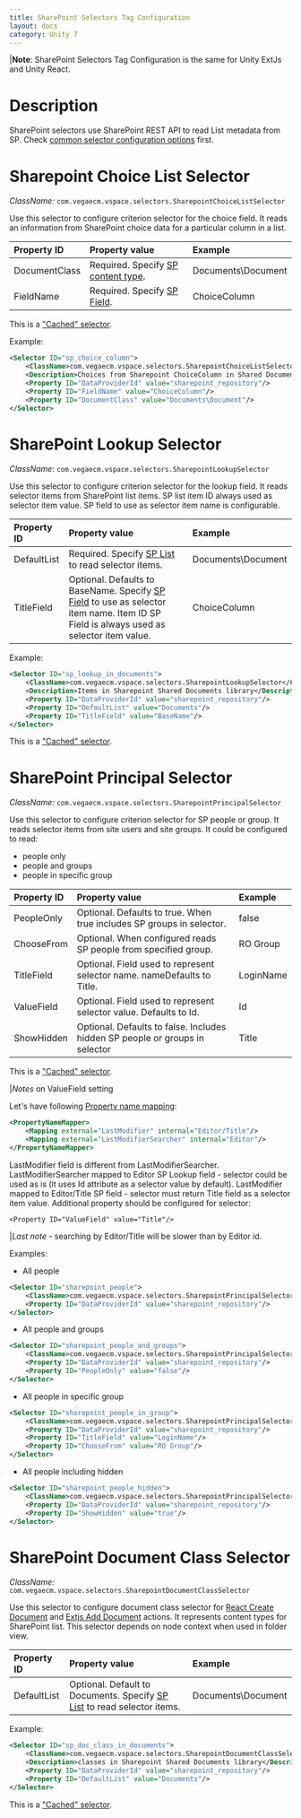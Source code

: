 ```yaml
---
title: SharePoint Selectors Tag Configuration
layout: docs
category: Unity 7
---
```

|**Note**: SharePoint Selectors Tag Configuration is the same for Unity ExtJs and Unity React.

# Description

SharePoint selectors use SharePoint REST API to read List metadata from SP. 
Check [common selector configuration options](../selectors-tag.md#common-selector-properties) first.

# Sharepoint Choice List Selector

*ClassName:* ```com.vegaecm.vspace.selectors.SharepointChoiceListSelector```
 
Use this selector to configure criterion selector for the choice field.
It reads an information from SharePoint choice data for a particular column in a list.
   
| Property ID | Property value                  | Example        |
|:------------------|:--------------------------------|:---------------|
| DocumentClass     | Required. Specify [SP content type](../../repository-data-providers/sharepoint.md#sharepoint-metadata-urls).  | Documents\Document| 
| FieldName         | Required. Specify [SP Field](../../repository-data-providers/sharepoint.md#sharepoint-metadata-urls).  | ChoiceColumn | 

This is a ["Cached" selector](../selectors-tag.md#description).

Example:

```xml 
<Selector ID="sp_choice_column">
    <ClassName>com.vegaecm.vspace.selectors.SharepointChoiceListSelector</ClassName>
    <Description>Choices from Sharepoint ChoiceColumn in Shared Documents library</Description>
    <Property ID="DataProviderId" value="sharepoint_repository"/>    
    <Property ID="FieldName" value="ChoiceColumn"/>
    <Property ID="DocumentClass" value="Documents\Document"/>
</Selector>
```

# SharePoint Lookup Selector
*ClassName:* ```com.vegaecm.vspace.selectors.SharepointLookupSelector```

Use this selector to configure criterion selector for the lookup field.
It reads selector items from SharePoint list items. 
SP list item ID always used as selector item value.
SP field to use as selector item name is configurable.

| Property ID       | Property value                  | Example        |
|:------------------|:--------------------------------|:---------------|
| DefaultList       | Required. Specify [SP List](../../repository-data-providers/sharepoint.md#sharepoint-metadata-urls) to read selector items.  | Documents\Document| 
| TitleField        | Optional. Defaults to BaseName. Specify [SP Field](../../repository-data-providers/sharepoint.md#sharepoint-metadata-urls) to use as selector item name. Item ID SP Field is always used as selector item value.   | ChoiceColumn | 

Example:

```xml
<Selector ID="sp_lookup_in_documents">
    <ClassName>com.vegaecm.vspace.selectors.SharepointLookupSelector</ClassName>
    <Description>Items in Sharepoint Shared Documents library</Description>
    <Property ID="DataProviderId" value="sharepoint_repository"/>    
    <Property ID="DefaultList" value="Documents"/>
    <Property ID="TitleField" value="BaseName"/>
</Selector>
```

This is a ["Cached" selector](../selectors-tag.md#description).

# SharePoint Principal Selector 

*ClassName:* ```com.vegaecm.vspace.selectors.SharepointPrincipalSelector```

Use this selector to configure criterion selector for SP people or group.
It reads selector items from site users and site groups. 
It could be configured to read:
 - people only
 - people and groups
 - people in specific group

| Property ID       | Property value                  | Example        |
|:------------------|:--------------------------------|:---------------|
| PeopleOnly        | Optional. Defaults to true. When true includes SP groups in selector.  | false | 
| ChooseFrom        | Optional. When configured reads SP people from specified group.  | RO Group | 
| TitleField        | Optional. Field used to represent selector name. nameDefaults to Title. | LoginName | 
| ValueField        | Optional. Field used to represent selector value. Defaults to Id. | Id |
| ShowHidden        | Optional. Defaults to false. Includes hidden SP people or groups in selector  | Title | 

This is a ["Cached" selector](../selectors-tag.md#description).

|*Notes* on ValueField setting

Let's have following [Property name mapping](../../repository-data-providers.md#property-name-mapping):

```xml
<PropertyNameMapper>
    <Mapping external="LastModifier" internal="Editor/Title"/>
    <Mapping external="LastModifierSearcher" internal="Editor"/>
</PropertyNameMapper>
```

LastModifier field is different from LastModifierSearcher.
LastModifierSearcher mapped to Editor SP Lookup field - selector could be used as is (it uses Id attribute as a selector value by default).
LastModifier mapped to Editor/Title SP field - selector must return Title field as a selector item value. Additional property should be configured for selector:

`<Property ID="ValueField" value="Title"/>`

|*Last note* - searching by Editor/Title will be slower than by Editor id.

Examples:

- All people

```xml
<Selector ID="sharepoint_people">
    <ClassName>com.vegaecm.vspace.selectors.SharepointPrincipalSelector</ClassName>
    <Property ID="DataProviderId" value="sharepoint_repository"/>
</Selector>
```

- All people and groups

```xml
<Selector ID="sharepoint_people_and_groups">
    <ClassName>com.vegaecm.vspace.selectors.SharepointPrincipalSelector</ClassName>
    <Property ID="DataProviderId" value="sharepoint_repository"/>
    <Property ID="PeopleOnly" value="false"/>
</Selector>
```

- All people in specific group

```xml
<Selector ID="sharepoint_people_in_group">
    <ClassName>com.vegaecm.vspace.selectors.SharepointPrincipalSelector</ClassName>    
    <Property ID="DataProviderId" value="sharepoint_repository"/>
    <Property ID="TitleField" value="LoginName"/>
    <Property ID="ChooseFrom" value="RO Group"/>
</Selector>
```

- All people including hidden

```xml
<Selector ID="sharepoint_people_hidden">
    <ClassName>com.vegaecm.vspace.selectors.SharepointPrincipalSelector</ClassName>    
    <Property ID="DataProviderId" value="sharepoint_repository"/>
    <Property ID="ShowHidden" value="true"/>
</Selector>
```

# SharePoint Document Class Selector 

*ClassName:* ```com.vegaecm.vspace.selectors.SharepointDocumentClassSelector```

Use this selector to configure document class selector for 
[React Create Document](../../actions/create-document.md) and
[Extjs Add Document](../../../../unity-extjs/configuration/actions/add-document.md) actions.
It represents content types for SharePoint list. 
This selector depends on node context when used in folder view.

| Property ID       | Property value                  | Example        |
|:------------------|:--------------------------------|:---------------|
| DefaultList       | Optional. Default to Documents. Specify [SP List](../../repository-data-providers/sharepoint.md#sharepoint-metadata-urls) to read selector items.  | Documents\Document|

Example:

```xml
<Selector ID="sp_doc_class_in_documents">
    <ClassName>com.vegaecm.vspace.selectors.SharepointDocumentClassSelector</ClassName>
    <Description>classes in Sharepoint Shared Documents library</Description>
    <Property ID="DataProviderId" value="sharepoint_repository"/>
    <Property ID="DefaultList" value="Documents"/>    
</Selector>
```

This is a ["Cached" selector](../selectors-tag.md#description).